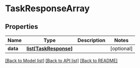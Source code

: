 # TaskResponseArray

## Properties
Name | Type | Description | Notes
------------ | ------------- | ------------- | -------------
**data** | [**list[TaskResponse]**](TaskResponse.md) |  | [optional] 

[[Back to Model list]](../README.md#documentation-for-models) [[Back to API list]](../README.md#documentation-for-api-endpoints) [[Back to README]](../README.md)

